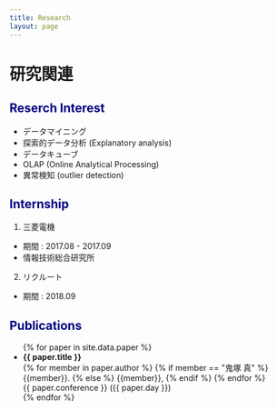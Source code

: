 ```yaml
---
title: Research
layout: page
---
```

# 研究関連

## <font color="Navy">Reserch Interest</font>
- データマイニング
- 探索的データ分析 (Explanatory analysis)
- データキューブ
- OLAP (Online Analytical Processing)
- 異常検知 (outlier detection)

## <font color="Navy">Internship</font>
1. 三菱電機
  - 期間 : 2017.08 - 2017.09
  - 情報技術総合研究所

2. リクルート
  - 期間 : 2018.09

## <font color="Navy">Publications</font>

<ul>
{% for paper in site.data.paper %}
  <li>
      <strong> {{ paper.title }} </strong> <br>
	  {% for member in paper.author %}
	  		{% if member == "鬼塚 真" %}
            {{member}}.
        {% else %}
            {{member}}, 
        {% endif %}
	  {% endfor %} <br>
	  {{ paper.conference }} ({{ paper.day }})
  </li>
{% endfor %}
</ul>
